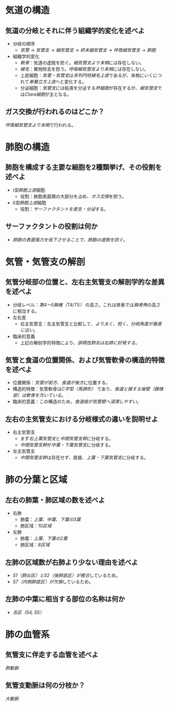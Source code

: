 # 気道の構造
## 気道の分岐とそれに伴う組織学的変化を述べよ
- 分岐の順序
    - *気管* → *気管支* → *細気管支* → *終末細気管支* → *呼吸細気管支* → *肺胞*
- 組織学的変化
    - *軟骨*：気道の虚脱を防ぐ。*細気管支より末梢*には存在しない。
    - *線毛*：異物除去を担う。*呼吸細気管支より末梢*には存在しない。
    - 上皮細胞：*気管・気管支*は*多列円柱線毛上皮*であるが、末梢にいくにつれて*単層立方上皮*へと変化する。
    - 分泌細胞：*気管支*には粘液を分泌する*杯細胞*が存在するが、*細気管支*では*Clara細胞*が主となる。
## ガス交換が行われるのはどこか？
*呼吸細気管支より末梢*で行われる。

# 肺胞の構造
## 肺胞を構成する主要な細胞を2種類挙げ、その役割を述べよ
- *I型肺胞上皮*細胞
    - 役割：肺胞表面積の大部分を占め、*ガス交換*を担う。
- *II型肺胞上皮*細胞
    - 役割：*サーファクタントを産生・分泌*する。

## サーファクタントの役割は何か
- *肺胞の表面張力を低下させることで、肺胞の虚脱を防ぐ*。

# 気管・気管支の解剖
## 気管分岐部の位置と、左右主気管支の解剖学的な差異を述べよ
- 分岐レベル：*第4〜5胸椎（T4/T5）* の高さ。これは体表では*胸骨角*の高さに相当する。
- 左右差
    - 右主気管支：左主気管支と比較して、*より太く、短く、分岐角度が垂直に近い*。
- 臨床的意義
    - 上記の解剖学的特徴により、*誤嚥性肺炎は右肺に好発する*。

## 気管と食道の位置関係、および気管軟骨の構造的特徴を述べよ
- 位置関係：*気管が前方、食道が後方*に位置する。
- 構造的特徴：気管軟骨は*C字型（馬蹄形）* であり、*食道と接する後壁（膜様部）は軟骨を欠いている*。
- 臨床的意義：この構造のため、*食道癌が気管壁へ浸潤しやすい*。
## 左右の主気管支における分岐様式の違いを説明せよ

- 右主気管支
    - まず*右上葉気管支*と*中間気管支幹*に分岐する。
    - *中間気管支幹*が*中葉・下葉気管支*に分岐する。
- 左主気管支
    - *中間気管支幹*は存在せず、直接、*上葉・下葉気管支*に分岐する。

# 肺の分葉と区域
## 左右の肺葉・肺区域の数を述べよ
- 右肺
    - 肺葉：*上葉、中葉、下葉の3葉*
    - 肺区域：*10区域*
- 左肺
    - 肺葉：*上葉、下葉の2葉*
    - 肺区域：*8区域*

## 左肺の区域数が右肺より少ない理由を述べよ
- *S1（肺尖区）とS2（後肺底区）が癒合*しているため。
- *S7（内側肺底区）が欠損*しているため。

## 左肺の中葉に相当する部位の名称は何か
- *舌区（S4, S5）*

# 肺の血管系
## 気管支に伴走する血管を述べよ
*肺動脈*

## 気管支動脈は何の分枝か？
*大動脈*